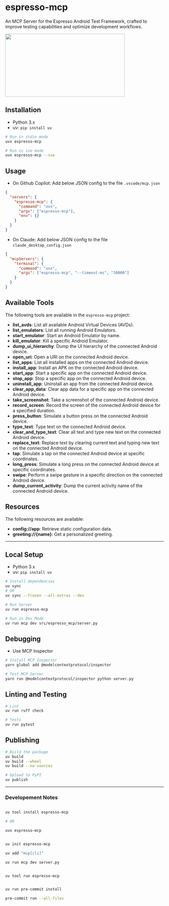 # espresso-mcp

An MCP Server for the Espresso Android Test Framework, crafted to improve testing capabilities and optimize development workflows.

<a href="https://glama.ai/mcp/servers/@vs4vijay/espresso-mcp">
  <img width="380" height="200" src="https://glama.ai/mcp/servers/@vs4vijay/espresso-mcp/badge" />
</a>

## Installation

- Python 3.x
- uv: `pip install uv`

```bash
# Run in stdio mode
uvx espresso-mcp

# Run in sse mode
uvx espresso-mcp --sse
```

## Usage

- On Github Copilot: Add below JSON config to the file `.vscode/mcp.json`

```json
{
  "servers": {
    "espresso-mcp": {
      "command": "uvx",
      "args": ["espresso-mcp"],
      "env": {}
    }
  }
}
```

- On Claude: Add below JSON config to the file `claude_desktop_config.json`

```json
{
  "mcpServers": {
    "terminal": {
      "command": "uvx",
      "args": ["espresso-mcp", "--timeout-ms", "30000"]
    }
  }
}
```

## Available Tools

The following tools are available in the `espresso-mcp` project:

- **list_avds**: List all available Android Virtual Devices (AVDs).
- **list_emulators**: List all running Android Emulators.
- **start_emulator**: Start an Android Emulator by name.
- **kill_emulator**: Kill a specific Android Emulator.
- **dump_ui_hierarchy**: Dump the UI hierarchy of the connected Android device.
- **open_uri**: Open a URI on the connected Android device.
- **list_apps**: List all installed apps on the connected Android device.
- **install_app**: Install an APK on the connected Android device.
- **start_app**: Start a specific app on the connected Android device.
- **stop_app**: Stop a specific app on the connected Android device.
- **uninstall_app**: Uninstall an app from the connected Android device.
- **clear_app_data**: Clear app data for a specific app on the connected Android device.
- **take_screenshot**: Take a screenshot of the connected Android device.
- **record_screen**: Record the screen of the connected Android device for a specified duration.
- **press_button**: Simulate a button press on the connected Android device.
- **type_text**: Type text on the connected Android device.
- **clear_and_type_text**: Clear all text and type new text on the connected Android device.
- **replace_text**: Replace text by clearing current text and typing new text on the connected Android device.
- **tap**: Simulate a tap on the connected Android device at specific coordinates.
- **long_press**: Simulate a long press on the connected Android device at specific coordinates.
- **swipe**: Perform a swipe gesture in a specific direction on the connected Android device.
- **dump_current_activity**: Dump the current activity name of the connected Android device.

## Resources

The following resources are available:

- **config://app**: Retrieve static configuration data.
- **greeting://{name}**: Get a personalized greeting.

---

## Local Setup

- Python 3.x
- uv: `pip install uv`

```bash
# Install dependencies
uv sync
# OR
uv sync --frozen --all-extras --dev

# Run Server
uv run espresso-mcp

# Run in Dev Mode
uv run mcp dev src/espresso_mcp/server.py
```

## Debugging

- Use MCP Inspector

```bash
# Install MCP Inspector
yarn global add @modelcontextprotocol/inspector

# Test MCP Server
yarn run @modelcontextprotocol/inspector python server.py
```

## Linting and Testing

```bash
# Lint
uv run ruff check

# Tests
uv run pytest
```

## Publishing

```bash
# Build the package
uv build
uv build --wheel
uv build --no-sources

# Upload to PyPI
uv publish
```

---

### Developement Notes

```bash

uv tool install espresso-mcp

# OR

uvx espresso-mcp


uv init espresso-mcp

uv add "mcp[cli]"

uv run mcp dev server.py


uv tool run espresso-mcp


uv run pre-commit install

pre-commit run --all-files

```
